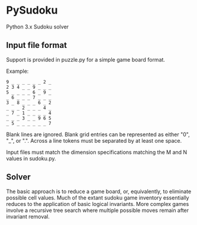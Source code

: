 PySudoku
========

Python 3.x Sudoku solver

Input file format
-----------------

Support is provided in puzzle.py for a simple game board format.

Example:
```
9 _ _ _ _ _ _ 2 _
2 3 4 _ _ 9 _ _ _
5 _ _ _ _ 6 _ 9 _
_ 6 _ _ _ 7 _ _ _
3 _ 8 _ _ _ 6 _ 2
_ _ _ 2 _ _ _ 4 _
_ 7 _ 1 _ _ _ _ 4
_ _ _ 3 _ _ 9 6 5
_ 5 _ _ _ _ _ _ 7
```

Blank lines are ignored. Blank grid entries can be represented as either 
"0", "_", or ".". Across a line tokens must be separated by at least one
space.

Input files must match the dimension specifications matching the M and N
values in sudoku.py.

Solver
------

The basic approach is to reduce a game board, or, equivalently, to eliminate
possible cell values. Much of the extant sudoku game inventory essentially
reduces to the application of basic logical invariants. More complex games
involve a recursive tree search where multiple possible moves remain after
invariant removal.